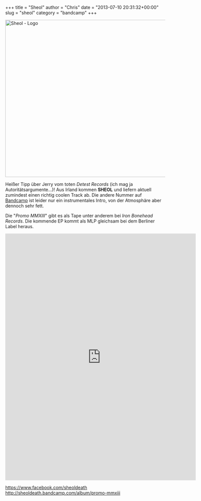 +++
title = "Sheol"
author = "Chris"
date = "2013-07-10 20:31:32+00:00"
slug = "sheol"
category = "bandcamp"
+++

<img src="http://necroslaughter.de/wp-content/uploads/2013/07/Sheol-Promo-MMXXIII-97x150.jpg" alt="Sheol - Promo MMXXIII" width="0" height="0" class="aligncenter size-thumbnail wp-image-11126" />
<img src="http://necroslaughter.de/wp-content/uploads/2013/07/Sheol-Logo.png" alt="Sheol - Logo" width="661" height="495" class="aligncenter size-full wp-image-11125" />

Heißer Tipp über Jerry vom toten _Detest Records_ (ich mag ja Autoritätsargumente...)! Aus Irland kommen **SHEOL** und liefern aktuell zumindest einen richtig coolen Track ab. Die andere Nummer auf <a href="http://sheoldeath.bandcamp.com/album/promo-mmxiii">Bandcamp</a> ist leider nur ein instrumentales Intro, von der Atmosphäre aber dennoch sehr fett.

Die "_Promo MMXIII_" gibt es als Tape unter anderem bei _Iron Bonehead Records_. Die kommende EP kommt als MLP gleichsam bei dem Berliner Label heraus.

<iframe style="border: 0; width: 600px; height: 777px;" src="http://bandcamp.com/EmbeddedPlayer/album=110985145/size=large/bgcol=333333/linkcol=ffffff/transparent=true/" seamless><a href="http://sheoldeath.bandcamp.com/album/promo-mmxiii">Promo MMXIII by SHEOL</a></iframe>

<a href="https://www.facebook.com/sheoldeath">https://www.facebook.com/sheoldeath</a>
<a href="http://sheoldeath.bandcamp.com/album/promo-mmxiii">http://sheoldeath.bandcamp.com/album/promo-mmxiii</a>
